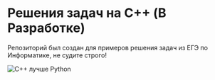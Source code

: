 # Решения задач на C++ (В Разработке)
Репозиторий был создан для примеров решения задач из ЕГЭ по Информатике, не судите строго!

![C++ лучше Python](https://3ty.ru/wp-content/uploads/2021/02/9-1-1.jpg)
